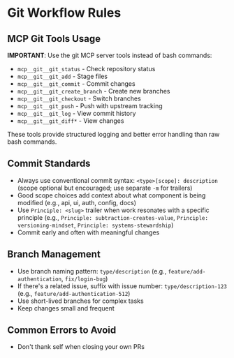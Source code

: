 # Git Workflow Rules

## MCP Git Tools Usage
**IMPORTANT**: Use the git MCP server tools instead of bash commands:
- `mcp__git__git_status` - Check repository status
- `mcp__git__git_add` - Stage files
- `mcp__git__git_commit` - Commit changes
- `mcp__git__git_create_branch` - Create new branches
- `mcp__git__git_checkout` - Switch branches
- `mcp__git__git_push` - Push with upstream tracking
- `mcp__git__git_log` - View commit history
- `mcp__git__git_diff*` - View changes

These tools provide structured logging and better error handling than raw bash commands.

## Commit Standards
- Always use conventional commit syntax: `<type>[scope]: description` (scope optional but encouraged; use separate `-m` for trailers)
- Good scope choices add context about what component is being modified (e.g., api, ui, auth, config, docs)
- Use `Principle: <slug>` trailer when work resonates with a specific principle (e.g., `Principle: subtraction-creates-value`, `Principle: versioning-mindset`, `Principle: systems-stewardship`)
- Commit early and often with meaningful changes

## Branch Management
- Use branch naming pattern: `type/description` (e.g., `feature/add-authentication`, `fix/login-bug`)
- If there's a related issue, suffix with issue number: `type/description-123` (e.g., `feature/add-authentication-512`)
- Use short-lived branches for complex tasks
- Keep changes small and frequent

## Common Errors to Avoid
- Don't thank self when closing your own PRs
